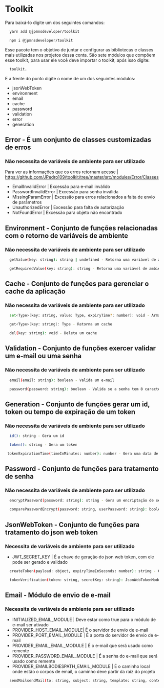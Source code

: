# Toolkit

Para baixá-lo digite um dos seguintes comandos:

```sh
  yarn add @jpmnsdeveloper/toolkit
```

```sh
  npm i @jpmnsdeveloper/toolkit
```

Esse pacote tem o objetivo de juntar e configurar as bibliotecas e classes mais utilizadas nos projetos dessa conta. São sete módulos que compõem esse toolkit, para usar ele você deve importar o toolkit, após isso digite:

```sh
  toolkit.
```
E a frente do ponto digite o nome de um dos seguintes módulos:

- jsonWebToken
- environment
- email
- cache
- password
- validation
- error
- generation

## Error - É um conjunto de classes customizadas de erros

### Não necessita de variáveis de ambiente para ser utilizado

Para ver as informações que os erros retornam acesse | https://github.com/JPedro109/toolkit/tree/master/src/modules/Error/Classes

- EmailInvalidError | Excessão para e-mail inválido
- PasswordInvalidError | Excessão para senha inválida
- MissingParamError | Excessão para erros relacionados a falta de envio de parâmetros
- UnauthorizedError | Excessão para falta de autorização
- NotFoundError | Excessão para objeto não encontrado

## Environment - Conjunto de funções relacionadas com o retorno de variáveis de ambiente

### Não necessita de variáveis de ambiente para ser utilizado
```sh
  getValue(key: string): string | undefined - Retorna uma variável de ambiente
```
```sh
  getRequiredValue(key: string): string - Retorna uma variável de ambiente, se ela não exister é lançada uma excessão
```

## Cache - Conjunto de funções para gerenciar o cache da aplicação

### Não necessita de variáveis de ambiente para ser utilizado

```sh
  set<Type>(key: string, value: Type, expiryTime?: number): void - Armazena um novo cache
```

```sh
  get<Type>(key: string): Type - Retorna um cache
```

```sh
  del(key: string): void - Deleta um cache
```

## Validation - Conjunto de funções exercer validar um e-mail ou uma senha

### Não necessita de variáveis de ambiente para ser utilizado

```sh
  email(email: string): boolean - Valida um e-mail
```

```sh
  password(password: string): boolean - Valida se a senha tem 8 caracteres, uma letra maiúscula, uma minúscula e um número
```

## Generation - Conjunto de funções gerar um id, token ou tempo de expiração de um token

### Não necessita de variáveis de ambiente para ser utilizado

```sh
  id(): string - Gera um id
```

```sh
  token(): string - Gera um token
```

```sh
 tokenExpirationTime(timeInMinutes: number): number - Gera uma data de vencimento do tokem em milissegundos
```

## Password - Conjunto de funções para tratamento de senha

### Não necessita de variáveis de ambiente para ser utilizado

```sh
  encryptPassword(password: string): string - Gera um encriptação de senha
```

```sh
  comparePasswordEncrypt(password: string, userPassword: string): boolean - Compara uma senha encriptada com uma não encriptada
```

## JsonWebToken - Conjunto de funções para tratamento do json web token

### Necessita de variáveis de ambiente para ser utilizado 

- JWT_SECRET_KEY | É a chave de geração do json web token, com ele pode ser gerado e validado

```sh
  createToken(payload: object, expiryTimeInSeconds: number): string - Gera um json web token
```

```sh
  tokenVerification(token: string, secretKey: string): JsonWebTokenModel - Valida um json web token
```

## Email - Módulo de envio de e-mail

### Necessita de variáveis de ambiente para ser utilizado 

- INITIALIZED_EMAIL_MODULE | Deve estar como true para o módulo de e-mail ser ativado
- PROVIDER_HOST_EMAIL_MODULE| É o servidor de envio de e-mail
- PROVIDER_PORT_EMAIL_MODULE | É a porta do servidor de envio de e-mail
- PROVIDER_EMAIL_EMAIL_MODULE | É o e-mail que será usado como remente
- PROVIDER_PASSWORD_EMAIL_MODULE | É a senha do e-mail que será usado como remente
- PROVIDER_EMAILBODIESPATH_EMAIL_MODULE | É o caminho local onde estão o corpos de email, o caminho deve partir da raiz do projeto

```sh
  sendMailsendMail(to: string, subject: string, template: string, context?: object): Promise<void> - Envia um e-mail
```
